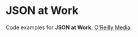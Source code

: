 JSON at Work
============
Code examples for __JSON at Work__, [O'Reilly Media](http://www.oreilly.com/).
